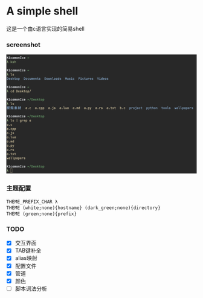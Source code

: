 # A simple shell

这是一个由c语言实现的简易shell

### screenshot
![demo](./img/demo.png)

### 主题配置
```shell
THEME_PREFIX_CHAR λ
THEME (white;none){hostname} (dark_green;none){directory}
THEME (green;none){prefix}
```

### TODO
- [x] 交互界面
- [x] TAB键补全
- [x] alias映射
- [x] 配置文件
- [x] 管道
- [x] 颜色
- [ ] 脚本词法分析
